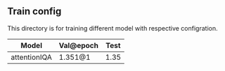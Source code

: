 ## Train config
This directory is for training different model with respective configration.

| Model | Val@epoch | Test |
| ---- | ---- | ---- |
| attentionIQA | 1.351@1|1.35 |